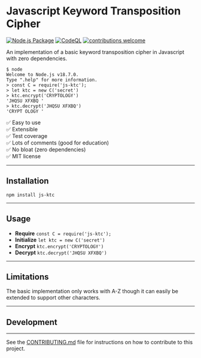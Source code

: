 # Javascript Keyword Transposition Cipher

[![Node.js Package](https://github.com/w4ffl35/js-ktc/actions/workflows/npm-publish.yml/badge.svg)](https://github.com/w4ffl35/js-ktc/actions/workflows/npm-publish.yml) [![CodeQL](https://github.com/w4ffl35/js-ktc/actions/workflows/codeql-analysis.yml/badge.svg)](https://github.com/w4ffl35/js-ktc/actions/workflows/codeql-analysis.yml) [![contributions welcome](https://img.shields.io/badge/contributions-welcome-brightgreen.svg?style=flat)](https://github.com/dwyl/esta/issues)

An implementation of a basic keyword transposition cipher in Javascript with zero dependencies.

```
$ node
Welcome to Node.js v18.7.0.
Type ".help" for more information.
> const C = require('js-ktc');
> let ktc = new C('secret')
> ktc.encrypt('CRYPTOLOGY')
'JHQSU XFXBQ '
> ktc.decrypt('JHQSU XFXBQ')
'CRYPT OLOGY '
```

✅ Easy to use<br />
✅ Extensible<br />
✅ Test coverage<br />
✅ Lots of comments (good for education)<br />
✅ No bloat (zero dependencies)<br />
✅ MIT license

---

## Installation

`npm install js-ktc`

---

## Usage

- **Require** `const C = require('js-ktc');`
- **Initialize** `let ktc = new C('secret')`
- **Encrypt** `ktc.encrypt('CRYPTOLOGY')`
- **Decrypt** `ktc.decrypt('JHQSU XFXBQ')`

---

## Limitations

The basic implementation only works with A-Z though it can easily be extended to support other characters.

---

## Development

---

See the [CONTRIBUTING.md](CONTRIBUTING.md) file for instructions on how to contribute to this project.
